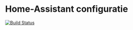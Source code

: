 # Home-Assistant configuratie

[![Build Status](https://travis-ci.org/JeffrySteegmans/HASS.svg?branch=master)](https://travis-ci.org/JeffrySteegmans/HASS)